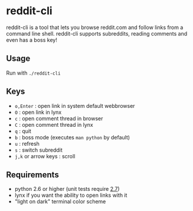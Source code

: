 reddit-cli
==========

reddit-cli is a tool that lets you browse reddit.com and follow links from a command line shell. reddit-cli supports subreddits, reading comments and even has a boss key!

Usage
----- 
Run with `./reddit-cli`

Keys
----

 * `o,Enter` : open link in system default webbrowser
 * `O` : open link in lynx
 * `c` : open comment thread in browser
 * `C` : open comment thread in lynx
 * `q` : quit
 * `b` : boss mode (executes `man python` by default)
 * `u` : refresh
 * `s` : switch subreddit
 * `j,k` or arrow keys : scroll

Requirements
------------

 * python 2.6 or higher (unit tests require [2.7](http://www.python.org/download/releases/2.7/))
 * lynx if you want the ability to open links with it
 * "light on dark" terminal color scheme